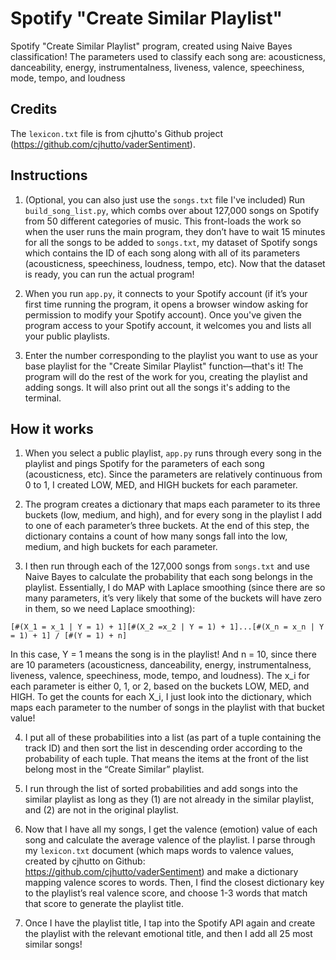 # Spotify "Create Similar Playlist"
Spotify "Create Similar Playlist" program, created using Naive Bayes classification!
The parameters used to classify each song are: acousticness, danceability, energy, instrumentalness, liveness, valence, speechiness, mode, tempo, and loudness

## Credits
The `lexicon.txt` file is from cjhutto's Github project (https://github.com/cjhutto/vaderSentiment).

## Instructions
1. (Optional, you can also just use the `songs.txt` file I've included) Run `build_song_list.py`, which combs over about 127,000 songs on Spotify from 50 different categories of music. This front-loads the work so when the user runs the main program, they don’t have to wait 15 minutes for all the songs to be added to `songs.txt`, my dataset of Spotify songs which contains the ID of each song along with all of its parameters (acousticness, speechiness, loudness, tempo, etc). Now that the dataset is ready, you can run the actual program!

2. When you run `app.py`, it connects to your Spotify account (if it’s your first time running the program, it opens a browser window asking for permission to modify your Spotify account). Once you've given the program access to your Spotify account, it welcomes you and lists all your public playlists.

3. Enter the number corresponding to the playlist you want to use as your base playlist for the "Create Similar Playlist" function—that's it! The program will do the rest of the work for you, creating the playlist and adding songs. It will also print out all the songs it's adding to the terminal.

## How it works
1. When you select a public playlist, `app.py` runs through every song in the playlist and pings Spotify for the parameters of each song (acousticness, etc). Since the parameters are relatively continuous from 0 to 1, I created LOW, MED, and HIGH buckets for each parameter.

2. The program creates a dictionary that maps each parameter to its three buckets (low, medium, and high), and for every song in the playlist I add to one of each parameter’s three buckets. At the end of this step, the dictionary contains a count of how many songs fall into the low, medium, and high buckets for each parameter.

3. I then run through each of the 127,000 songs from `songs.txt` and use Naive Bayes to calculate the probability that each song belongs in the playlist. Essentially, I do MAP with Laplace smoothing (since there are so many parameters, it’s very likely that some of the buckets will have zero in them, so we need Laplace smoothing):

`[#(X_1 = x_1 | Y = 1) + 1][#(X_2 =x_2 | Y = 1) + 1]...[#(X_n = x_n | Y = 1) + 1] / [#(Y = 1) + n]`

  In this case, Y = 1 means the song is in the playlist! And n = 10, since there are 10 parameters (acousticness, danceability, energy, instrumentalness, liveness, valence, speechiness, mode, tempo, and loudness). The x_i for each parameter is either 0, 1, or 2, based on the buckets LOW, MED, and HIGH. To get the counts for each X_i, I just look into the dictionary, which maps each parameter to the number of songs in the playlist with that bucket value!

4. I put all of these probabilities into a list (as part of a tuple containing the track ID) and then sort the list in descending order according to the probability of each tuple. That means the items at the front of the list belong most in the “Create Similar” playlist.

5. I run through the list of sorted probabilities and add songs into the similar playlist as long as they (1) are not already in the similar playlist, and (2) are not in the original playlist.

6. Now that I have all my songs, I get the valence (emotion) value of each song and calculate the average valence of the playlist. I parse through my `lexicon.txt` document (which maps words to valence values, created by cjhutto on Github: https://github.com/cjhutto/vaderSentiment) and make a dictionary mapping valence scores to words. Then, I find the closest dictionary key to the playlist’s real valence score, and choose 1-3 words that match that score to generate the playlist title.

7. Once I have the playlist title, I tap into the Spotify API again and create the playlist with the relevant emotional title, and then I add all 25 most similar songs!
